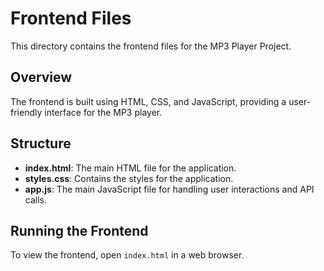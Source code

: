 # Frontend Files

This directory contains the frontend files for the MP3 Player Project.

## Overview
The frontend is built using HTML, CSS, and JavaScript, providing a user-friendly interface for the MP3 player.

## Structure
- **index.html**: The main HTML file for the application.
- **styles.css**: Contains the styles for the application.
- **app.js**: The main JavaScript file for handling user interactions and API calls.

## Running the Frontend
To view the frontend, open `index.html` in a web browser.
